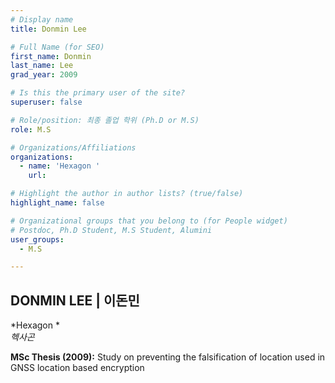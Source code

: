 ```yaml
---
# Display name
title: Donmin Lee

# Full Name (for SEO)
first_name: Donmin
last_name: Lee
grad_year: 2009

# Is this the primary user of the site?
superuser: false

# Role/position: 최종 졸업 학위 (Ph.D or M.S)
role: M.S

# Organizations/Affiliations
organizations:
  - name: 'Hexagon '
    url: 

# Highlight the author in author lists? (true/false)
highlight_name: false

# Organizational groups that you belong to (for People widget)
# Postdoc, Ph.D Student, M.S Student, Alumini
user_groups: 
  - M.S

---
```


<!----- 이름" **별표2개 사이에 적을것** ----->

## **DONMIN LEE | 이돈민** 

<!----- 현재 직위/직장: *별표 사이에 적을것*----->

*Hexagon *</br>
*헥사곤*</br>

<!----- 학위논문 및 졸업연도(박사): 없으면 삭제----->



<!----- 학위논문 및 졸업연도(석사): 없으면 삭제----->

**MSc Thesis (2009):** Study on preventing the falsification of location used in GNSS location based encryption

<!-----  Biography: 없으면 아래 공란----> </br> 



<!------------------------------------>
</br> 
